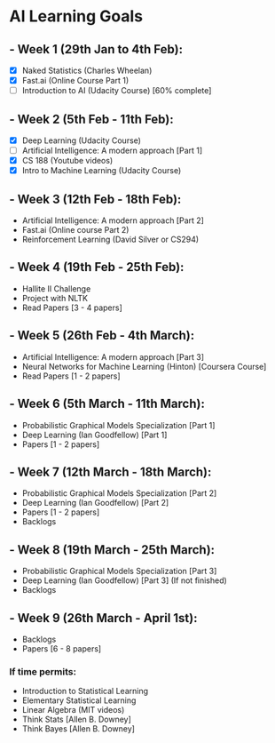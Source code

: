 # AI Learning Goals

## - Week 1 (29th Jan to 4th Feb):
- [X] Naked Statistics (Charles Wheelan)
- [X] Fast.ai (Online Course Part 1)
- [ ] Introduction to AI (Udacity Course) [60% complete]

## - Week 2 (5th Feb - 11th Feb):
- [X] Deep Learning (Udacity Course)
- [ ] Artificial Intelligence: A modern approach [Part 1]
- [X] CS 188 (Youtube videos)
- [X] Intro to Machine Learning (Udacity Course)

## - Week 3 (12th Feb - 18th Feb):
- Artificial Intelligence: A modern approach [Part 2]
- Fast.ai (Online course Part 2)
- Reinforcement Learning (David Silver or CS294)

## - Week 4 (19th Feb - 25th Feb):
- Hallite II Challenge
- Project with NLTK
- Read Papers [3 - 4 papers]

## - Week 5 (26th Feb - 4th March):
- Artificial Intelligence: A modern approach [Part 3]
- Neural Networks for Machine Learning (Hinton) [Coursera Course]
- Read Papers [1 - 2 papers]

## - Week 6 (5th March - 11th March):
- Probabilistic Graphical Models Specialization [Part 1]
- Deep Learning (Ian Goodfellow) [Part 1]
- Papers [1 - 2 papers]

## - Week 7 (12th March - 18th March):
- Probabilistic Graphical Models Specialization [Part 2]
- Deep Learning (Ian Goodfellow) [Part 2]
- Papers [1 - 2 papers]
- Backlogs

## - Week 8 (19th March - 25th March):
- Probabilistic Graphical Models Specialization [Part 3]
- Deep Learning (Ian Goodfellow) [Part 3] (If not finished)
- Backlogs

## - Week 9 (26th March - April 1st):
- Backlogs
- Papers [6 - 8 papers]


### If time permits:
- Introduction to Statistical Learning
- Elementary Statistical Learning
- Linear Algebra (MIT videos)
- Think Stats [Allen B. Downey]
- Think Bayes [Allen B. Downey]
